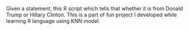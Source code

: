 Given a statement, this R script which tells that whether it is from Donald Trump or Hillary Clinton. This is a part of fun project I developed while learning R language using KNN model.
